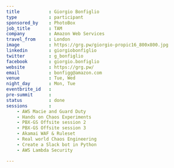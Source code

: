 ```yaml
---
title           : Giorgio Bonfiglio
type            : participant
sponsored_by    : PhotoBox
job_title       : TAM
company         : Amazon Web Services
travel_from     : London
image           : https://grg.pw/giorgio-propic16_800x800.jpg
linkedin        : giorgiobonfiglio
twitter         : g_bonfiglio
facebook        : giorgio.bonfiglio
website         : https://grg.pw/
email           : bonfigg@amazon.com
venue           : Tue, Wed
night_day       : Mon, Tue
eventbrite_id   :
pre-summit      :
status          : done
sessions        :
    - AWS Macie and Guard Duty
    - Hands on Chaos Experiments
    - PBX-GS Offsite session 2
    - PBX-GS Offsite session 3
    - Akamai WAF & Ruleset
    - Real world Chaos Engineering
    - Create a Slack bot in Python
    - AWS Lambda Security

---
```


<!-- put more details about participant here -->

